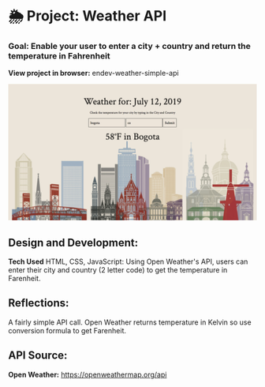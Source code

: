 # 🌦 Project: Weather API

### Goal: Enable your user to enter a city + country and return the temperature in Fahrenheit

**View project in browser:** endev-weather-simple-api

![alt tag](screenshot.png)

## Design and Development:
**Tech Used** HTML, CSS, JavaScript: 
Using Open Weather's API, users can enter their city and country (2 letter code) to get the temperature in Farenheit.

## Reflections:
A fairly simple API call. Open Weather returns temperature in Kelvin so use conversion formula to get Farenheit.

## API Source:
**Open Weather:** https://openweathermap.org/api
